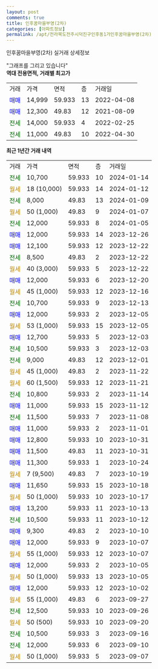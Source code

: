 ```yaml
---
layout: post
comments: true
title: 인후꿈마을부영(2차)
categories: [아파트정보]
permalink: /apt/전라북도전주시덕진구인후동1가인후꿈마을부영(2차)
---
```


인후꿈마을부영(2차) 실거래 상세정보

<script type="text/javascript">
  google.charts.load('current', {'packages':['line', 'corechart']});
  google.charts.setOnLoadCallback(drawChart);

  function drawChart() {
    var data = new google.visualization.DataTable();
    data.addColumn('date', '거래일');
    data.addColumn('number', "매매");
    data.addColumn('number', "전세");
    data.addColumn('number', "전매");

    data.addRows([[new Date(Date.parse("2024-01-14")), null, 10700, null], [new Date(Date.parse("2024-01-12")), null, null, null], [new Date(Date.parse("2024-01-09")), null, 8000, null], [new Date(Date.parse("2024-01-07")), null, null, null], [new Date(Date.parse("2024-01-05")), null, 12000, null], [new Date(Date.parse("2023-12-26")), 12000, null, null], [new Date(Date.parse("2023-12-22")), 12100, null, null], [new Date(Date.parse("2023-12-22")), null, 8500, null], [new Date(Date.parse("2023-12-22")), null, null, null], [new Date(Date.parse("2023-12-20")), 12000, null, null], [new Date(Date.parse("2023-12-16")), null, null, null], [new Date(Date.parse("2023-12-13")), null, 10700, null], [new Date(Date.parse("2023-12-05")), 12000, null, null], [new Date(Date.parse("2023-12-05")), null, null, null], [new Date(Date.parse("2023-12-03")), 12700, null, null], [new Date(Date.parse("2023-12-03")), null, 10500, null], [new Date(Date.parse("2023-12-01")), null, 9000, null], [new Date(Date.parse("2023-11-22")), null, null, null], [new Date(Date.parse("2023-11-21")), null, null, null], [new Date(Date.parse("2023-11-14")), null, 10800, null], [new Date(Date.parse("2023-11-12")), 11000, null, null], [new Date(Date.parse("2023-11-08")), null, 11500, null], [new Date(Date.parse("2023-11-01")), 11000, null, null], [new Date(Date.parse("2023-10-31")), 12800, null, null], [new Date(Date.parse("2023-10-31")), 11500, null, null], [new Date(Date.parse("2023-10-24")), 11300, null, null], [new Date(Date.parse("2023-10-19")), null, null, null], [new Date(Date.parse("2023-10-18")), 11650, null, null], [new Date(Date.parse("2023-10-17")), null, null, null], [new Date(Date.parse("2023-10-13")), 13200, null, null], [new Date(Date.parse("2023-10-12")), null, 10500, null], [new Date(Date.parse("2023-10-10")), 9300, null, null], [new Date(Date.parse("2023-10-07")), 12000, null, null], [new Date(Date.parse("2023-10-07")), null, null, null], [new Date(Date.parse("2023-10-05")), 12000, null, null], [new Date(Date.parse("2023-10-05")), null, null, null], [new Date(Date.parse("2023-10-02")), 12000, null, null], [new Date(Date.parse("2023-09-27")), null, null, null], [new Date(Date.parse("2023-09-26")), null, 12500, null], [new Date(Date.parse("2023-09-20")), null, null, null], [new Date(Date.parse("2023-09-16")), null, 10500, null], [new Date(Date.parse("2023-09-10")), null, 12000, null], [new Date(Date.parse("2023-09-07")), null, null, null]]);

    var options = {
      hAxis: {
        format: 'yyyy/MM/dd'
      },    
      lineWidth: 0,
      pointsVisible: true,    
      title: '최근 1년간 유형별 실거래가 분포',
      legend: { position: 'bottom' }
    };

    var formatter = new google.visualization.NumberFormat({pattern:'###,###'} );
    formatter.format(data, 1);
    formatter.format(data, 2);
    
    setTimeout(function() {
        var chart = new google.visualization.LineChart(document.getElementById('columnchart_material'));
        chart.draw(data, (options));
        document.getElementById('loading').style.display = 'none';
    }, 200);
  }
</script>


<div id="loading" style="z-index:20; display: block; margin-left: 0px">"그래프를 그리고 있습니다"</div>
<div id="columnchart_material" style="width: 95%; margin-left: 0px; display: block"></div>
<!-- contents start -->
<b>역대 전용면적, 거래별 최고가</b>
<table class="sortable">
    <tr>
      <td>거래</td>
      <td>가격</td>
      <td>면적</td>
      <td>층</td>
      <td>거래일</td>
    </tr>
        <tr>
          <td><a style="color: blue">매매</a></td>
          <td>14,999</td>
          <td>59.933</td>
          <td>13</td>
          <td>2022-04-08</td>
        </tr>            <tr>
          <td><a style="color: blue">매매</a></td>
          <td>12,300</td>
          <td>49.83</td>
          <td>12</td>
          <td>2021-08-09</td>
        </tr>        
        <tr>
              <td><a style="color: darkgreen">전세</a></td>
              <td>14,000</td>
              <td>59.933</td>
              <td>4</td>
              <td>2022-02-25</td>
            </tr>            <tr>
              <td><a style="color: darkgreen">전세</a></td>
              <td>11,000</td>
              <td>49.83</td>
              <td>10</td>
              <td>2022-04-30</td>
            </tr>        
    
</table>

<b>최근 1년간 거래 내역</b>

<table class="sortable">
    <tr>
      <td>거래</td>
      <td>가격</td>
      <td>면적</td>
      <td>층</td>
      <td>거래일</td>
    </tr>
    <tr>
      <td><a style="color: darkgreen">전세</a></td>
      <td>10,700</td>
      <td>59.933</td>
      <td>10</td>
      <td>2024-01-14</td>
    </tr>          <tr>
      <td><a style="color: darkgoldenrod">월세</a></td>
      <td>18 (10,000)</td>
      <td>59.933</td>
      <td>14</td>
      <td>2024-01-12</td>
    </tr>          <tr>
      <td><a style="color: darkgreen">전세</a></td>
      <td>8,000</td>
      <td>49.83</td>
      <td>13</td>
      <td>2024-01-09</td>
    </tr>          <tr>
      <td><a style="color: darkgoldenrod">월세</a></td>
      <td>50 (1,000)</td>
      <td>49.83</td>
      <td>9</td>
      <td>2024-01-07</td>
    </tr>          <tr>
      <td><a style="color: darkgreen">전세</a></td>
      <td>12,000</td>
      <td>59.933</td>
      <td>8</td>
      <td>2024-01-05</td>
    </tr>          <tr>
      <td><a style="color: blue">매매</a></td>
      <td>12,000</td>
      <td>59.933</td>
      <td>14</td>
      <td>2023-12-26</td>
    </tr>          <tr>
      <td><a style="color: blue">매매</a></td>
      <td>12,100</td>
      <td>59.933</td>
      <td>12</td>
      <td>2023-12-22</td>
    </tr>          <tr>
      <td><a style="color: darkgreen">전세</a></td>
      <td>8,500</td>
      <td>49.83</td>
      <td>2</td>
      <td>2023-12-22</td>
    </tr>          <tr>
      <td><a style="color: darkgoldenrod">월세</a></td>
      <td>40 (3,000)</td>
      <td>59.933</td>
      <td>5</td>
      <td>2023-12-22</td>
    </tr>          <tr>
      <td><a style="color: blue">매매</a></td>
      <td>12,000</td>
      <td>59.933</td>
      <td>6</td>
      <td>2023-12-20</td>
    </tr>          <tr>
      <td><a style="color: darkgoldenrod">월세</a></td>
      <td>45 (1,000)</td>
      <td>59.933</td>
      <td>12</td>
      <td>2023-12-16</td>
    </tr>          <tr>
      <td><a style="color: darkgreen">전세</a></td>
      <td>10,700</td>
      <td>59.933</td>
      <td>9</td>
      <td>2023-12-13</td>
    </tr>          <tr>
      <td><a style="color: blue">매매</a></td>
      <td>12,000</td>
      <td>59.933</td>
      <td>2</td>
      <td>2023-12-05</td>
    </tr>          <tr>
      <td><a style="color: darkgoldenrod">월세</a></td>
      <td>53 (1,000)</td>
      <td>59.933</td>
      <td>15</td>
      <td>2023-12-05</td>
    </tr>          <tr>
      <td><a style="color: blue">매매</a></td>
      <td>12,700</td>
      <td>59.933</td>
      <td>5</td>
      <td>2023-12-03</td>
    </tr>          <tr>
      <td><a style="color: darkgreen">전세</a></td>
      <td>10,500</td>
      <td>59.933</td>
      <td>3</td>
      <td>2023-12-03</td>
    </tr>          <tr>
      <td><a style="color: darkgreen">전세</a></td>
      <td>9,000</td>
      <td>49.83</td>
      <td>12</td>
      <td>2023-12-01</td>
    </tr>          <tr>
      <td><a style="color: darkgoldenrod">월세</a></td>
      <td>45 (1,000)</td>
      <td>49.83</td>
      <td>2</td>
      <td>2023-11-22</td>
    </tr>          <tr>
      <td><a style="color: darkgoldenrod">월세</a></td>
      <td>60 (1,500)</td>
      <td>59.933</td>
      <td>12</td>
      <td>2023-11-21</td>
    </tr>          <tr>
      <td><a style="color: darkgreen">전세</a></td>
      <td>10,800</td>
      <td>59.933</td>
      <td>2</td>
      <td>2023-11-14</td>
    </tr>          <tr>
      <td><a style="color: blue">매매</a></td>
      <td>11,000</td>
      <td>59.933</td>
      <td>15</td>
      <td>2023-11-12</td>
    </tr>          <tr>
      <td><a style="color: darkgreen">전세</a></td>
      <td>11,500</td>
      <td>59.933</td>
      <td>7</td>
      <td>2023-11-08</td>
    </tr>          <tr>
      <td><a style="color: blue">매매</a></td>
      <td>11,000</td>
      <td>59.933</td>
      <td>2</td>
      <td>2023-11-01</td>
    </tr>          <tr>
      <td><a style="color: blue">매매</a></td>
      <td>12,800</td>
      <td>59.933</td>
      <td>10</td>
      <td>2023-10-31</td>
    </tr>          <tr>
      <td><a style="color: blue">매매</a></td>
      <td>11,500</td>
      <td>49.83</td>
      <td>11</td>
      <td>2023-10-31</td>
    </tr>          <tr>
      <td><a style="color: blue">매매</a></td>
      <td>11,300</td>
      <td>59.933</td>
      <td>1</td>
      <td>2023-10-24</td>
    </tr>          <tr>
      <td><a style="color: darkgoldenrod">월세</a></td>
      <td>7 (9,500)</td>
      <td>49.83</td>
      <td>7</td>
      <td>2023-10-19</td>
    </tr>          <tr>
      <td><a style="color: blue">매매</a></td>
      <td>11,650</td>
      <td>59.933</td>
      <td>15</td>
      <td>2023-10-18</td>
    </tr>          <tr>
      <td><a style="color: darkgoldenrod">월세</a></td>
      <td>50 (1,000)</td>
      <td>59.933</td>
      <td>10</td>
      <td>2023-10-17</td>
    </tr>          <tr>
      <td><a style="color: blue">매매</a></td>
      <td>13,200</td>
      <td>59.933</td>
      <td>11</td>
      <td>2023-10-13</td>
    </tr>          <tr>
      <td><a style="color: darkgreen">전세</a></td>
      <td>10,500</td>
      <td>59.933</td>
      <td>11</td>
      <td>2023-10-12</td>
    </tr>          <tr>
      <td><a style="color: blue">매매</a></td>
      <td>9,300</td>
      <td>49.83</td>
      <td>2</td>
      <td>2023-10-10</td>
    </tr>          <tr>
      <td><a style="color: blue">매매</a></td>
      <td>12,000</td>
      <td>59.933</td>
      <td>9</td>
      <td>2023-10-07</td>
    </tr>          <tr>
      <td><a style="color: darkgoldenrod">월세</a></td>
      <td>55 (1,000)</td>
      <td>59.933</td>
      <td>12</td>
      <td>2023-10-07</td>
    </tr>          <tr>
      <td><a style="color: blue">매매</a></td>
      <td>12,000</td>
      <td>59.933</td>
      <td>2</td>
      <td>2023-10-05</td>
    </tr>          <tr>
      <td><a style="color: darkgoldenrod">월세</a></td>
      <td>50 (1,000)</td>
      <td>59.933</td>
      <td>13</td>
      <td>2023-10-05</td>
    </tr>          <tr>
      <td><a style="color: blue">매매</a></td>
      <td>12,000</td>
      <td>59.933</td>
      <td>12</td>
      <td>2023-10-02</td>
    </tr>          <tr>
      <td><a style="color: darkgoldenrod">월세</a></td>
      <td>55 (1,000)</td>
      <td>49.83</td>
      <td>6</td>
      <td>2023-09-27</td>
    </tr>          <tr>
      <td><a style="color: darkgreen">전세</a></td>
      <td>12,500</td>
      <td>59.933</td>
      <td>10</td>
      <td>2023-09-26</td>
    </tr>          <tr>
      <td><a style="color: darkgoldenrod">월세</a></td>
      <td>50 (500)</td>
      <td>59.933</td>
      <td>10</td>
      <td>2023-09-20</td>
    </tr>          <tr>
      <td><a style="color: darkgreen">전세</a></td>
      <td>10,500</td>
      <td>59.933</td>
      <td>3</td>
      <td>2023-09-16</td>
    </tr>          <tr>
      <td><a style="color: darkgreen">전세</a></td>
      <td>12,000</td>
      <td>59.933</td>
      <td>6</td>
      <td>2023-09-10</td>
    </tr>          <tr>
      <td><a style="color: darkgoldenrod">월세</a></td>
      <td>50 (1,000)</td>
      <td>59.933</td>
      <td>5</td>
      <td>2023-09-07</td>
    </tr>      </table>
<!-- contents end -->    


